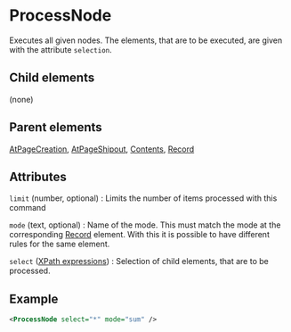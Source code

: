 # ProcessNode



Executes all given nodes. The elements, that are to be executed, are given with the attribute `selection`.



##  Child elements

(none)

##  Parent elements

[AtPageCreation](../atpagecreation.md), [AtPageShipout](../atpageshipout.md), [Contents](../contents.md), [Record](../record.md)


## Attributes



`limit` (number, optional)
:   Limits the number of items processed with this command




`mode` (text, optional)
:   Name of the mode. This must match the mode at the corresponding [Record](../record.md) element. With this it is possible to have different rules for the same element.




`select` ([XPath expressions](../../manual/xpath.md))
:   Selection of child elements, that are to be processed.




## Example

```xml
<ProcessNode select="*" mode="sum" />
```





